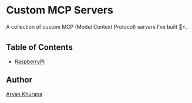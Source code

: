 # Custom MCP Servers

A collection of custom MCP (Model Context Protocol) servers I’ve built 🧠⚡️.

## Table of Contents

- [RaspberryPi](./raspberrypi/README.md)

## Author

[Aryan Khurana](https://github.com/AryanK1511)
